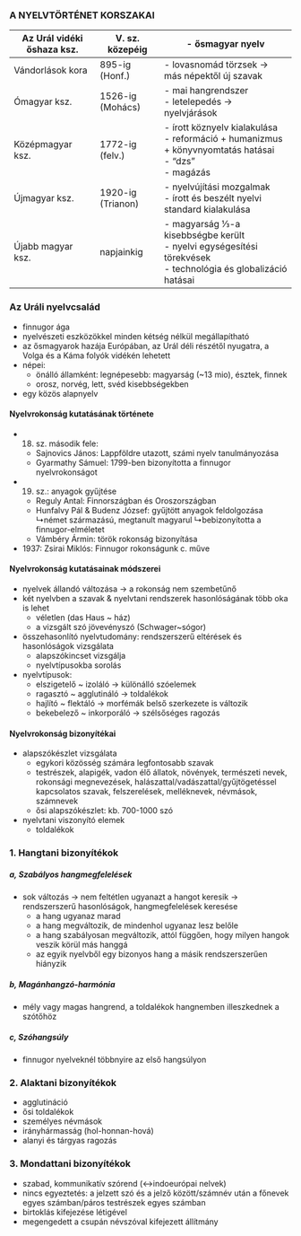### A NYELVTÖRTÉNET KORSZAKAI

| Az Urál vidéki őshaza ksz. | V. sz. közepéig   | - ősmagyar nyelv                                                                                                 |
| -------------------------- | ----------------- | ---------------------------------------------------------------------------------------------------------------- |
| Vándorlások kora           | 895-ig (Honf.)    | - lovasnomád törzsek → más népektől új szavak                                                                    |
| Ómagyar ksz.               | 1526-ig (Mohács)  | - mai hangrendszer<br>- letelepedés → nyelvjárások                                                               |
| Középmagyar ksz.           | 1772-ig (felv.)   | - írott köznyelv kialakulása<br>- reformáció + humanizmus + könyvnyomtatás hatásai<br>- “dzs”<br>- magázás       |
| Újmagyar ksz.              | 1920-ig (Trianon) | - nyelvújítási mozgalmak<br>- írott és beszélt nyelvi standard kialakulása                                       |
| Újabb magyar ksz.          | napjainkig        | - magyarság ⅓-a kisebbségbe került<br>- nyelvi egységesítési törekvések<br>- technológia és globalizáció hatásai |
### Az Uráli nyelvcsalád 

- finnugor ága
- nyelvészeti eszközökkel minden kétség nélkül megállapítható
- az ősmagyarok hazája Európában, az Urál déli részétől nyugatra, a Volga és a Káma folyók vidékén lehetett
- népei:
	- önálló államként: legnépesebb: magyarság (~13 mio), észtek, finnek
	- orosz, norvég, lett, svéd kisebbségekben
- egy közös alapnyelv

#### Nyelvrokonság kutatásának története

- 18. sz. második fele:
	- Sajnovics János: Lappföldre utazott, számi nyelv tanulmányozása
	- Gyarmathy Sámuel: 1799-ben bizonyította a finnugor nyelvrokonságot
- 19. sz.: anyagok gyűjtése
	- Reguly Antal: Finnországban és Oroszországban
	- Hunfalvy Pál & Budenz József: gyűjtött anyagok feldolgozása
		↳német származású, megtanult magyarul
		↳bebizonyította a finnugor-elméletet
	- Vámbéry Ármin: török rokonság bizonyítása
- 1937: Zsirai Miklós: Finnugor rokonságunk c. műve

#### Nyelvrokonság kutatásainak módszerei

- nyelvek állandó változása → a rokonság nem szembetűnő
- két nyelvben a szavak & nyelvtani rendszerek hasonlóságának több oka is lehet
	- véletlen (das Haus ~ ház)
	- a vizsgált szó jövevényszó (Schwager~sógor)
- összehasonlító nyelvtudomány: rendszerszerű eltérések és hasonlóságok vizsgálata
	- alapszókincset vizsgálja
	- nyelvtípusokba sorolás
- nyelvtípusok:
	- elszigetelő ~ izoláló → különálló szóelemek
	- ragasztó ~ agglutináló → toldalékok
	- hajlító ~ flektáló → morfémák belső szerkezete is változik
	- bekebelező ~ inkorporáló → szélsőséges ragozás

#### Nyelvrokonság bizonyítékai

- alapszókészlet vizsgálata
	- egykori közösség számára legfontosabb szavak
	- testrészek, alapigék, vadon élő állatok, növények, természeti nevek, rokonsági megnevezések, halászattal/vadászattal/gyűjtögetéssel kapcsolatos szavak, felszerelések, melléknevek, névmások, számnevek
	- ősi alapszókészlet: kb. 700-1000 szó
- nyelvtani viszonyító elemek
	- toldalékok

### 1. Hangtani bizonyítékok

##### a, Szabályos hangmegfelelések

- sok változás → nem feltétlen ugyanazt a hangot keresik → rendszerszerű hasonlóságok, hangmegfelelések keresése
	- a hang ugyanaz marad
	- a hang megváltozik, de mindenhol ugyanaz lesz belőle
	- a hang szabályosan megváltozik, attól függően, hogy milyen hangok veszik körül más hanggá
	- az egyik nyelvből egy bizonyos hang a másik rendszerszerűen hiányzik

##### b, Magánhangzó-harmónia

- mély vagy magas hangrend, a toldalékok hangnemben illeszkednek a szótőhöz

##### c, Szóhangsúly

- finnugor nyelveknél többnyire az első hangsúlyon

### 2. Alaktani bizonyítékok

- agglutináció
- ősi toldalékok
- személyes névmások
- irányhármasság (hol-honnan-hová)
- alanyi és tárgyas ragozás

### 3. Mondattani bizonyítékok

- szabad, kommunikatív szórend (↔indoeurópai nelvek)
- nincs egyeztetés: a jelzett szó és a jelző között/számnév után a főnevek egyes számban/páros testrészek egyes számban
- birtoklás kifejezése létigével
- megengedett a csupán névszóval kifejezett állítmány